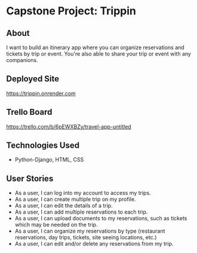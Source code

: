 # Capstone Project: Trippin

## About
I want to build an itinerary app where you can organize reservations and tickets by trip or event. You're also able to share your trip or event with any companions.

## Deployed Site
https://trippin.onrender.com

## Trello Board
https://trello.com/b/6pEWXBZy/travel-app-untitled

## Technologies Used
+ Python-Django, HTML, CSS

## User Stories
+ As a user, I can log into my account to access my trips.
+ As a user, I can create multiple trip on my profile.
+ As a user, I can edit the details of a trip.
+ As a user, I can add multiple reservations to each trip.
+ As a user, I can upload documents to my reservations, such as tickets which may be needed on the trip.
+ As a user, I can organize my reservations by type (restaurant reservations, day trips, tickets, site seeing locations, etc.)
+ As a user, I can edit and/or delete any reservations from my trip.